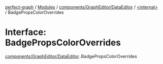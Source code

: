 [perfect-graph](../README.md) / [Modules](../modules.md) / [components/GraphEditor/DataEditor](../modules/components_GraphEditor_DataEditor.md) / [<internal\>](../modules/components_GraphEditor_DataEditor._internal_.md) / BadgePropsColorOverrides

# Interface: BadgePropsColorOverrides

[components/GraphEditor/DataEditor](../modules/components_GraphEditor_DataEditor.md).[<internal>](../modules/components_GraphEditor_DataEditor._internal_.md).BadgePropsColorOverrides
